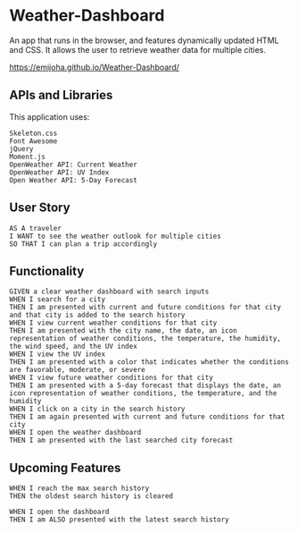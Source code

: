 # Weather-Dashboard

An app that runs in the browser, and features dynamically updated HTML and CSS. It allows the user to retrieve weather data for multiple cities.

https://emijoha.github.io/Weather-Dashboard/

## APIs and Libraries

This application uses:
```
Skeleton.css
Font Awesome
jQuery
Moment.js
OpenWeather API: Current Weather
OpenWeather API: UV Index
Open Weather API: 5-Day Forecast
```

## User Story

```
AS A traveler
I WANT to see the weather outlook for multiple cities
SO THAT I can plan a trip accordingly
```

## Functionality

```
GIVEN a clear weather dashboard with search inputs
WHEN I search for a city
THEN I am presented with current and future conditions for that city and that city is added to the search history
WHEN I view current weather conditions for that city
THEN I am presented with the city name, the date, an icon representation of weather conditions, the temperature, the humidity, the wind speed, and the UV index
WHEN I view the UV index
THEN I am presented with a color that indicates whether the conditions are favorable, moderate, or severe
WHEN I view future weather conditions for that city
THEN I am presented with a 5-day forecast that displays the date, an icon representation of weather conditions, the temperature, and the humidity
WHEN I click on a city in the search history
THEN I am again presented with current and future conditions for that city
WHEN I open the weather dashboard
THEN I am presented with the last searched city forecast
```

## Upcoming Features

```
WHEN I reach the max search history
THEN the oldest search history is cleared

WHEN I open the dashboard
THEN I am ALSO presented with the latest search history
```
